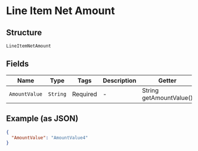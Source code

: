 
# Line Item Net Amount

## Structure

`LineItemNetAmount`

## Fields

| Name | Type | Tags | Description | Getter | Setter |
|  --- | --- | --- | --- | --- | --- |
| `AmountValue` | `String` | Required | - | String getAmountValue() | setAmountValue(String amountValue) |

## Example (as JSON)

```json
{
  "AmountValue": "AmountValue4"
}
```

